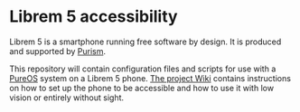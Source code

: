 # Librem 5 accessibility

Librem 5 is a smartphone running free software by design. It is produced and supported by [Purism](https://puri.sm).

This repository will contain configuration files and scripts for use with a [PureOS](https://pureos.net/) system on a Librem 5 phone. [The project Wiki](https://github.com/Merivuokko/librem5-accessibility/wiki) contains instructions on how to set up the phone to be accessible and how to use it with low vision or entirely without sight.
